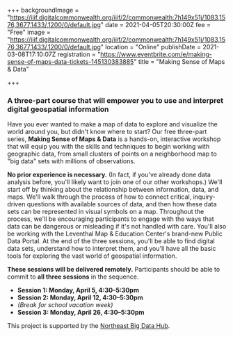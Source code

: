 +++
backgroundImage = "https://iiif.digitalcommonwealth.org/iiif/2/commonwealth:7h149x51j/1083,1576,3677,1433/,1200/0/default.jpg"
date = 2021-04-05T20:30:00Z
fee = "Free"
image = "https://iiif.digitalcommonwealth.org/iiif/2/commonwealth:7h149x51j/1083,1576,3677,1433/,1200/0/default.jpg"
location = "Online"
publishDate = 2021-03-08T17:10:07Z
registration = "https://www.eventbrite.com/e/making-sense-of-maps-data-tickets-145130383885"
title = "Making Sense of Maps & Data"

+++
### A three-part course that will empower you to use and interpret digital geospatial information

Have you ever wanted to make a map of data to explore and visualize the world around you, but didn't know where to start? Our free three-part series, **Making Sense of Maps & Data** is a hands-on, interactive workshop that will equip you with the skills and techniques to begin working with geographic data, from small clusters of points on a neighborhood map to "big data" sets with millions of observations.

**No prior experience is necessary.** (In fact, if you've already done data analysis before, you'll likely want to join one of our other workshops.) We'll start off by thinking about the relationship between information, data, and maps. We'll walk through the process of how to connect critical, inquiry-driven questions with available sources of data, and then how these data sets can be represented in visual symbols on a map. Throughout the process, we'll be encouraging participants to engage with the ways that data can be dangerous or misleading if it's not handled with care. You'll also be working with the Leventhal Map & Education Center's brand-new Public Data Portal. At the end of the three sessions, you'll be able to find digital data sets, understand how to interpret them, and you'll have all the basic tools for exploring the vast world of geospatial information.

**These sessions will be delivered remotely.** Participants should be able to commit to **all three sessions** in the sequence.

* **Session 1: Monday, April 5, 4:30–5:30pm**
* **Session 2: Monday, April 12, 4:30–5:30pm**
* _(Break for school vacation week)_
* **Session 3: Monday, April 26, 4:30–5:30pm**

This project is supported by the [Northeast Big Data Hub](https://nebigdatahub.org).